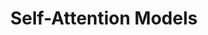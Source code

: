 ---
types: "word"

title: "Self-Attention Models"

categories: ['']

tags: ['Self', 'Attention', 'Models']

arabic: 'النماذج المنتبهة لنفسها'

arexps: []

enwords: ['Self-Attention Models']

enexps: []

arlexicons: 'ن'

enlexicons: 'S'

authors: ['Ruqayya Roshdy']

translators: ['']

citations: 'تطبيقات الذكاء الاصطناعي في خدمة اللغة العربية'

sources: 'مركز الملك عبدالله بن عبدالعزيز الدولي لخدمة اللغة العربية'

word: "true"

slug: ""
---